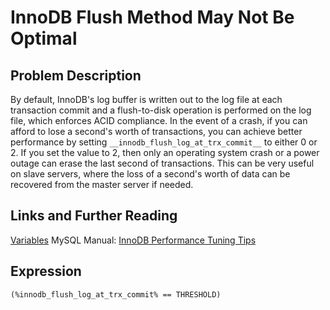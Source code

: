 # InnoDB Flush Method May Not Be Optimal

## Problem Description

By default, InnoDB's log buffer is written out to the log file at each transaction commit and a flush-to-disk operation is performed on the log file, which enforces ACID compliance. In the event of a crash, if you can afford to lose a second's worth of transactions, you can achieve better performance by setting `__innodb_flush_log_at_trx_commit__` to either 0 or 2. If you set the value to 2, then only an operating system crash or a power outage can erase the last second of transactions. This can be very useful on slave servers, where the loss of a second's worth of data can be recovered from the master server if needed.

## Links and Further Reading

[Variables](http://dev.mysql.com/doc/mysql/en/innodb-parameters.html#optvar_innodb_flush_log_at_trx_commit) MySQL Manual: [InnoDB Performance Tuning Tips](http://dev.mysql.com/doc/mysql/en/optimizing-innodb.html)

## Expression

```
(%innodb_flush_log_at_trx_commit% == THRESHOLD)
```
